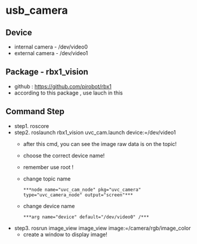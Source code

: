 # usb_camera


## Device

* internal camera - /dev/video0
* external camera - /dev/video1

## Package - rbx1_vision
* github : https://github.com/pirobot/rbx1
* according to this package , use lauch in this

## Command Step
* step1. roscore
* step2. roslaunch rbx1_vision uvc_cam.launch device:=/dev/video1
  * after this cmd, you can see the image raw data is on the topic!
  * choose the correct device name!
  * remember use root !
  * change topic name

		***node name="uvc_cam_node" pkg="uvc_camera" type="uvc_camera_node" output="screen"***

  * change device name

		***arg name="device" default="/dev/video0" /***

* step3. rosrun image_view image_view image:=/camera/rgb/image_color
  * create a window to display image!

